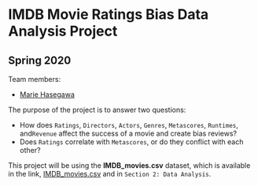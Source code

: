 # IMDB Movie Ratings Bias Data Analysis Project

## Spring 2020

Team members: 

- [Marie Hasegawa](mailto:mhasegawa7045@floridapoly.edu)

The purpose of the project is to answer two questions:

* How does `Ratings`, `Directors`, `Actors`, `Genres`, `Metascores`, `Runtimes`, and`Revenue` affect the success of a movie and create bias reviews?
* Does `Ratings` correlate with `Metascores`, or do they conflict with each other?

This project will be using the **IMDB_movies.csv** dataset, which is available in the link, [IMDB_movies.csv](https://github.com/reisanar/datasets/blob/master/IMDB_movies.csv) and in `Section 2: Data Analysis`.

